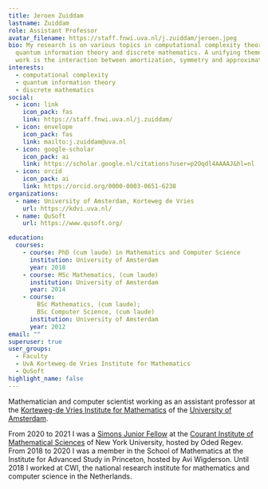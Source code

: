 ```yaml
---
title: Jeroen Zuiddam
lastname: Zuiddam
role: Assistant Professor
avatar_filename: https://staff.fnwi.uva.nl/j.zuiddam/jeroen.jpeg
bio: My research is on various topics in computational complexity theory,
  quantum information theory and discrete mathematics. A unifying theme in my
  work is the interaction between amortization, symmetry and approximation.
interests:
  - computational complexity
  - quantum information theory
  - discrete mathematics
social:
  - icon: link
    icon_pack: fas
    link: https://staff.fnwi.uva.nl/j.zuiddam/
  - icon: envelope
    icon_pack: fas
    link: mailto:j.zuiddam@uva.nl
  - icon: google-scholar
    icon_pack: ai
    link: https://scholar.google.nl/citations?user=p2Oqdl4AAAAJ&hl=nl
  - icon: orcid
    icon_pack: ai
    link: https://orcid.org/0000-0003-0651-6238
organizations:
  - name: University of Amsterdam, Korteweg de Vries
    url: https://kdvi.uva.nl/
  - name: QuSoft
    url: https://www.qusoft.org/

education:
  courses:
    - course: PhD (cum laude) in Mathematics and Computer Science
      institution: University of Amsterdam
      year: 2018
    - course: MSc Mathematics, (cum laude)
      institution: University of Amsterdam
      year: 2014
    - course:
        BSc Mathematics, (cum laude);
        BSc Computer Science, (cum laude)
      institution: University of Amsterdam
      year: 2012
email: ""
superuser: true
user_groups:
  - Faculty
  - UvA Korteweg-de Vries Institute for Mathematics
  - QuSoft
highlight_name: false
---
```

Mathematician and computer scientist working as an assistant professor at the [Korteweg-de Vries Institute for Mathematics](https://kdvi.uva.nl) of the [University of Amsterdam](https://www.uva.nl).

From 2020 to 2021 I was a [Simons Junior Fellow](https://www.simonsfoundation.org/simons-society-of-fellows/) at the [Courant Institute of Mathematical Sciences](https://www.courant.nyu.edu/) of New York University, hosted by Oded Regev. From 2018 to 2020 I was a member in the School of Mathematics at the Institute for Advanced Study in Princeton, hosted by Avi Wigderson. Until 2018 I worked at CWI, the national research institute for mathematics and computer science in the Netherlands.
